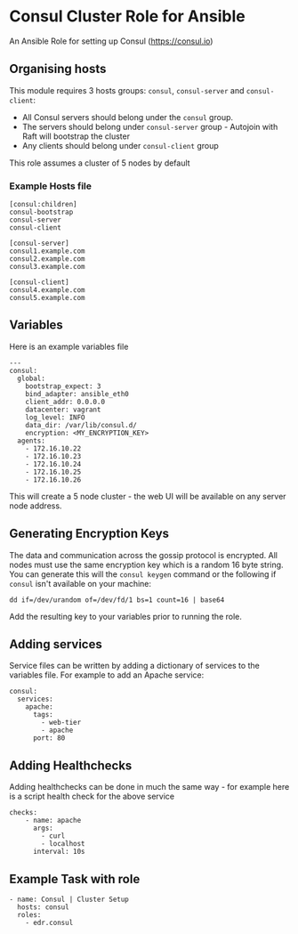 # Consul Cluster Role for Ansible

An Ansible Role for setting up Consul (https://consul.io)

## Organising hosts

This module requires 3 hosts groups: `consul`, `consul-server` and `consul-client`:

* All Consul servers should belong under the `consul` group.
* The servers should belong under `consul-server` group - Autojoin with Raft will bootstrap the cluster
* Any clients should belong under `consul-client` group

This role assumes a cluster of 5 nodes by default

### Example Hosts file

```
[consul:children]
consul-bootstrap
consul-server
consul-client

[consul-server]
consul1.example.com
consul2.example.com
consul3.example.com

[consul-client]
consul4.example.com
consul5.example.com
```

## Variables

Here is an example variables file

```
---
consul:
  global:
    bootstrap_expect: 3
    bind_adapter: ansible_eth0
    client_addr: 0.0.0.0
    datacenter: vagrant
    log_level: INFO
    data_dir: /var/lib/consul.d/
    encryption: <MY_ENCRYPTION_KEY>
  agents:
    - 172.16.10.22
    - 172.16.10.23
    - 172.16.10.24
    - 172.16.10.25
    - 172.16.10.26
```

This will create a 5 node cluster - the web UI will be available on any server node address.

## Generating Encryption Keys

The data and communication across the gossip protocol is encrypted. All nodes must use the same encryption key which is a random 16 byte string. You can generate this will the `consul keygen` command or the following if `consul` isn't available on your machine:

`dd if=/dev/urandom of=/dev/fd/1 bs=1 count=16 | base64`

Add the resulting key to your variables prior to running the role.

## Adding services

Service files can be written by adding a dictionary of services to the variables file. For example to add an Apache service:

```
consul:
  services:
    apache:
      tags:
        - web-tier
        - apache
      port: 80  
```

## Adding Healthchecks

Adding healthchecks can be done in much the same way - for example here is a script health check for the above service

```
checks:
    - name: apache
      args:
        - curl
        - localhost
      interval: 10s
```

## Example Task with role

```
- name: Consul | Cluster Setup
  hosts: consul
  roles:
    - edr.consul
```
